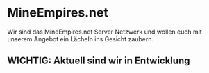 # MineEmpires.net
Wir sind das MineEmpires.net Server Netzwerk und wollen euch mit unserem Angebot ein Lächeln ins Gesicht zaubern.

## WICHTIG: Aktuell sind wir in Entwicklung
